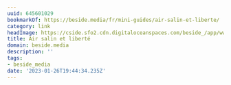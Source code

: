 ```yaml
---
uuid: 645601029
bookmarkOf: https://beside.media/fr/mini-guides/air-salin-et-liberte/
category: link
headImage: https://cside.sfo2.cdn.digitaloceanspaces.com/beside_/app/www/2020/08/thumbnail-fb.png
title: Air salin et liberté
domain: beside.media
description: ''
tags:
- beside_media
date: '2023-01-26T19:44:34.235Z'
---
```



